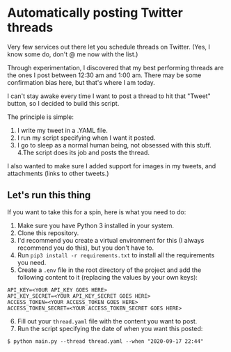 # Automatically posting Twitter threads

Very few services out there let you schedule threads on Twitter. (Yes, I know some do, don't @ me now with the list.)

Through experimentation, I discovered that my best performing threads are the ones I post between 12:30 am and 1:00 am. There may be some confirmation bias here, but that's where I am today.

I can't stay awake every time I want to post a thread to hit that "Tweet" button, so I decided to build this script.

The principle is simple:

1. I write my tweet in a .YAML file.
2. I run my script specifying when I want it posted.
3. I go to sleep as a normal human being, not obsessed with this stuff.
4.The script does its job and posts the thread.

I also wanted to make sure I added support for images in my tweets, and attachments (links to other tweets.) 

## Let's run this thing
If you want to take this for a spin, here is what you need to do:

1. Make sure you have Python 3 installed in your system.
2. Clone this repository.
3. I'd recommend you create a virtual environment for this (I always recommend you do this), but you don't have to.
4. Run `pip3 install -r requirements.txt` to install all the requirements you need.
5. Create a `.env` file in the root directory of the project and add the following content to it (replacing the values by your own keys):

``` shell
API_KEY=<YOUR API_KEY GOES HERE>
API_KEY_SECRET=<YOUR API_KEY_SECRET GOES HERE>
ACCESS_TOKEN=<YOUR ACCESS_TOKEN GOES HERE>
ACCESS_TOKEN_SECRET=<YOUR ACCESS_TOKEN_SECRET GOES HERE>
```

6. Fill out your `thread.yaml` file with the content you want to post.
7. Run the script specifying the date of when you want this posted:

```shell
$ python main.py --thread thread.yaml --when "2020-09-17 22:44"
```
